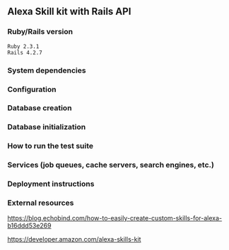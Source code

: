 ## Alexa Skill kit with Rails API


### Ruby/Rails version
```
Ruby 2.3.1
Rails 4.2.7
```

### System dependencies

### Configuration

### Database creation

### Database initialization

### How to run the test suite

### Services (job queues, cache servers, search engines, etc.)

### Deployment instructions

### External resources
https://blog.echobind.com/how-to-easily-create-custom-skills-for-alexa-b16ddd53e269

https://developer.amazon.com/alexa-skills-kit
